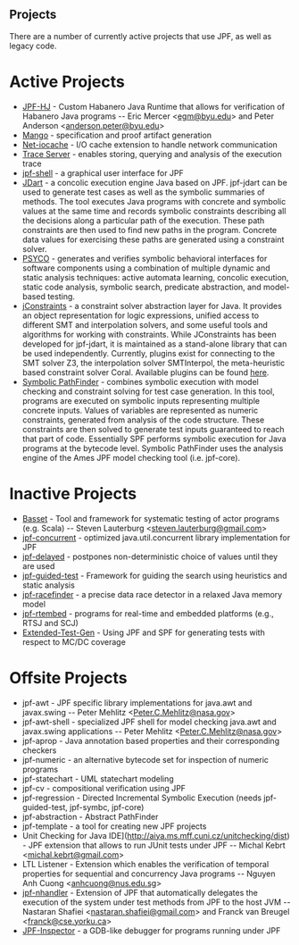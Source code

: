 ## Projects ##
There are a number of currently active projects that use JPF, as well as legacy code.

# Active Projects #
* [JPF-HJ](https://jpf.byu.edu/jpf-hj) - Custom Habanero Java Runtime that allows for verification of Habanero Java programs -- Eric Mercer &lt;egm@byu.edu&gt; and Peter Anderson &lt;anderson.peter@byu.edu&gt;
* [Mango](https://jpf.byu.edu/hg/jpf-mango) - specification and proof artifact generation
* [Net-iocache](https://bitbucket.org/cyrille.artho/net-iocache) - I/O cache extension to handle network communication
* [Trace Server](https://babelfish.arc.nasa.gov/trac/jpf/wiki/projects/jpf-trace-server) - enables storing, querying and analysis of the execution trace
* [jpf-shell](https://jpf.byu.edu/hg/jpf-shell) - a graphical user interface for JPF
* [JDart](https://github.com/psycopaths/jdart/) - a concolic execution engine Java based on JPF. jpf-jdart can be used to generate test cases as well as the symbolic summaries of methods. The tool executes Java programs with concrete and symbolic values at the same time and records symbolic constraints describing all the decisions along a particular path of the execution. These path constraints are then used to find new paths in the program. Concrete data values for exercising these paths are generated using a constraint solver.
* [PSYCO](https://github.com/psycopaths/psyco/) - generates and verifies symbolic behavioral interfaces for software components using a combination of multiple dynamic and static analysis techniques: active automata learning, concolic execution, static code analysis, symbolic search, predicate abstraction, and model-based testing.
* [jConstraints](https://github.com/psycopaths/jconstraints/) - a constraint solver abstraction layer for Java. It provides an object representation for logic expressions, unified access to different SMT and interpolation solvers, and some useful tools and algorithms for working with constraints. While JConstraints has been developed for jpf-jdart, it is maintained as a stand-alone library that can be used independently. Currently, plugins exist for connecting to the SMT solver Z3, the interpolation solver SMTInterpol, the meta-heuristic based constraint solver Coral. Available plugins can be found [here](https://github.com/psycopaths/).
* [Symbolic PathFinder](https://github.com/SymbolicPathFinder) - combines symbolic execution with model checking and constraint solving for test case generation. In this tool, programs are executed on symbolic inputs representing multiple concrete inputs. Values of variables are represented as numeric constraints, generated from analysis of the code structure. These constraints are then solved to generate test inputs guaranteed to reach that part of code. Essentially SPF performs symbolic execution for Java programs at the bytecode level. Symbolic PathFinder uses the analysis engine of the Ames JPF model checking tool (i.e. jpf-core).

# Inactive Projects #
* [Basset](https://babelfish.arc.nasa.gov/hg/jpf/jpf-actor) - Tool and framework for systematic testing of actor programs (e.g. Scala) -- Steven Lauterburg &lt;steven.lauterburg@gmail.com&gt;
* [jpf-concurrent](https://babelfish.arc.nasa.gov/hg/jpf/jpf-concurrent/summary) - optimized java.util.concurrent library implementation for JPF
* [jpf-delayed](https://babelfish.arc.nasa.gov/hg/jpf/jpf-delayed) - postpones non-deterministic choice of values until they are used
* [jpf-guided-test](https://jpf.byu.edu/hg/jpf-guided-test) - Framework for guiding the search using heuristics and static analysis
* [jpf-racefinder](https://babelfish.arc.nasa.gov/hg/jpf/jpf-racefinder) - a precise data race detector in a relaxed Java memory model
* [jpf-rtembed](https://babelfish.arc.nasa.gov/hg/jpf/jpf-rtembed) - programs for real-time and embedded platforms (e.g., RTSJ and SCJ)
* [Extended-Test-Gen](https://babelfish.arc.nasa.gov/hg/jpf/jpf-extended-test-gen) - Using JPF and SPF for generating tests with respect to MC/DC coverage

# Offsite Projects #
* jpf-awt - JPF specific library implementations for java.awt and javax.swing -- Peter Mehlitz &lt;Peter.C.Mehlitz@nasa.gov&gt;
* jpf-awt-shell - specialized JPF shell for model checking java.awt and javax.swing applications -- Peter Mehlitz &lt;Peter.C.Mehlitz@nasa.gov&gt;
* jpf-aprop - Java annotation based properties and their corresponding checkers
* jpf-numeric - an alternative bytecode set for inspection of numeric programs
* jpf-statechart - UML statechart modeling
* jpf-cv - compositional verification using JPF
* jpf-regression - Directed Incremental Symbolic Execution (needs jpf-guided-test, jpf-symbc, jpf-core)
* jpf-abstraction - Abstract PathFinder
* jpf-template - a tool for creating new JPF projects
* Unit Checking for Java IDE](http://aiya.ms.mff.cuni.cz/unitchecking/dist) - JPF extension that allows to run JUnit tests under JPF -- Michal Kebrt &lt;michal.kebrt@gmail.com&gt;
* LTL Listener - Extension which enables the verification of temporal properties for sequential and concurrency Java programs -- Nguyen Anh Cuong &lt;anhcuong@nus.edu.sg&gt;
* [jpf-nhandler](https://bitbucket.org/nastaran/jpf-nhandler) - Extension of JPF that automatically delegates the execution of the system under test methods from JPF to the host JVM -- Nastaran Shafiei &lt;nastaran.shafiei@gmail.com&gt; and Franck van Breugel &lt;franck@cse.yorku.ca&gt;
* [JPF-Inspector](https://github.com/d3sformal/jpf-inspector/) - a GDB-like debugger for programs running under JPF


